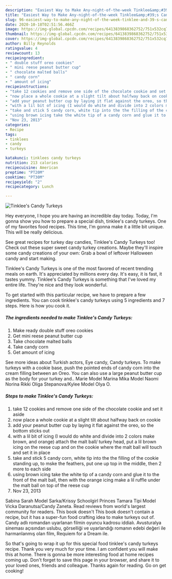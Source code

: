 ```yaml
---
description: "Easiest Way to Make Any-night-of-the-week Tinklee&amp;#39;s Candy Turkeys"
title: "Easiest Way to Make Any-night-of-the-week Tinklee&amp;#39;s Candy Turkeys"
slug: 96-easiest-way-to-make-any-night-of-the-week-tinklee-and-39-s-candy-turkeys
date: 2020-10-18T02:51:56.466Z
image: https://img-global.cpcdn.com/recipes/6413839868362752/751x532cq70/tinklees-candy-turkeys-recipe-main-photo.jpg
thumbnail: https://img-global.cpcdn.com/recipes/6413839868362752/751x532cq70/tinklees-candy-turkeys-recipe-main-photo.jpg
cover: https://img-global.cpcdn.com/recipes/6413839868362752/751x532cq70/tinklees-candy-turkeys-recipe-main-photo.jpg
author: Billy Reynolds
ratingvalue: 4
reviewcount: 13
recipeingredient:
- " double stuff oreo cookies"
- " mini reese peanut butter cup"
- " chocolate malted balls"
- " candy corn"
- " amount of icing"
recipeinstructions:
- "take 12 cookies and remove one side of the chocolate cookie and set it aside"
- "now place a whole cookie at a slight tilt about halfway back on cookie"
- "add your peanut butter cup by laying it flat against the oreo, so the bottom sticks out"
- "with a lil bit of icing (I would do white and divide into 2 colors make brown, and orange) attach the malt ball/ turkey head, put a lil brown icing on the reese cup and on the cookie where the malt ball will touch and set it in place"
- "take and stick 5 candy corn, white tip into the the filling of the cookie standing up, to mske the feathers, put one up top in the middle,  then 2 more to each side"
- "using brown icing take the white tip of a candy corn and glue it to the front of the malt ball, then with the orange icing make a lil ruffle under the malt ball on top of the reese cup"
- "Nov 23, 2013"
categories:
- Recipe
tags:
- tinklees
- candy
- turkeys

katakunci: tinklees candy turkeys 
nutrition: 213 calories
recipecuisine: American
preptime: "PT20M"
cooktime: "PT30M"
recipeyield: "2"
recipecategory: Lunch

---
```



![Tinklee&#39;s Candy Turkeys](https://img-global.cpcdn.com/recipes/6413839868362752/751x532cq70/tinklees-candy-turkeys-recipe-main-photo.jpg)

Hey everyone, I hope you are having an incredible day today. Today, I'm gonna show you how to prepare a special dish, tinklee&#39;s candy turkeys. One of my favorites food recipes. This time, I'm gonna make it a little bit unique. This will be really delicious.

See great recipes for turkey day candies, Tinklee&#39;s Candy Turkeys too! Check out these super sweet candy turkey creations. Maybe they&#39;ll inspire some candy creations of your own: Grab a bowl of leftover Halloween candy and start making.

Tinklee&#39;s Candy Turkeys is one of the most favored of recent trending meals on earth. It's appreciated by millions every day. It's easy, it is fast, it tastes yummy. Tinklee&#39;s Candy Turkeys is something that I've loved my entire life. They're nice and they look wonderful.


To get started with this particular recipe, we have to prepare a few ingredients. You can cook tinklee&#39;s candy turkeys using 5 ingredients and 7 steps. Here is how you cook it.

<!--inarticleads1-->

##### The ingredients needed to make Tinklee&#39;s Candy Turkeys:

1. Make ready  double stuff oreo cookies
1. Get  mini reese peanut butter cup
1. Take  chocolate malted balls
1. Take  candy corn
1. Get  amount of icing


See more ideas about Turkish actors, Eye candy, Candy turkeys. To make turkeys with a cookie base, push the pointed ends of candy corn into the cream filling between an Oreo. You can also use a large peanut butter cup as the body for your turkey and.. Marie Model Marina Mika Model Naomi Norina Rikki Oliga Stepanova/Kylee Model Olya O. 

<!--inarticleads2-->

##### Steps to make Tinklee&#39;s Candy Turkeys:

1. take 12 cookies and remove one side of the chocolate cookie and set it aside
1. now place a whole cookie at a slight tilt about halfway back on cookie
1. add your peanut butter cup by laying it flat against the oreo, so the bottom sticks out
1. with a lil bit of icing (I would do white and divide into 2 colors make brown, and orange) attach the malt ball/ turkey head, put a lil brown icing on the reese cup and on the cookie where the malt ball will touch and set it in place
1. take and stick 5 candy corn, white tip into the the filling of the cookie standing up, to mske the feathers, put one up top in the middle,  then 2 more to each side
1. using brown icing take the white tip of a candy corn and glue it to the front of the malt ball, then with the orange icing make a lil ruffle under the malt ball on top of the reese cup
1. Nov 23, 2013


Sabina Sarah Model Sarka/Krissy Schoolgirl Princes Tamara Tipi Model Vicka Daranutsa/Candy Zaneta. Read reviews from world&#39;s largest community for readers. This book doesn&#39;t This book doesn&#39;t contain a recipe, but it has a super-fun food crafting idea to make turkeys out of. Candy adlı romandan uyarlanan filmin oyuncu kadrosu iddialı. Avusturalya sineması açısından uslubu, görselliği ve uyarlandığı romanın edebi değeri ile harmanlanmış olan film, Requiem for a Dream ile. 

So that's going to wrap it up for this special food tinklee&#39;s candy turkeys recipe. Thank you very much for your time. I am confident you will make this at home. There is gonna be more interesting food at home recipes coming up. Don't forget to save this page in your browser, and share it to your loved ones, friends and colleague. Thanks again for reading. Go on get cooking!
